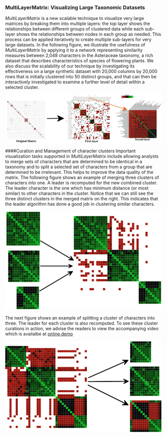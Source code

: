 ### MultiLayerMatrix: Visualizing Large Taxonomic Datasets
*MultiLayerMatrix* is a new scalable technique to visualize very large matrices by breaking them into multiple layers: the top layer shows the relationships between different groups of clustered data while each sub-layer shows the relationships between nodes in each group as needed. This process can be applied iteratively to create multiple sub-layers for very large datasets. In the following figure, we illustrate the usefulness of *MultiLayerMatrix* by applying it to a network representing similarity measures between 2,048 characters in the Asteraceae taxonomy, a rich dataset that describes characteristics of species of flowering plants. We also discuss the scalability of our technique by investigating its effectiveness on a large synthetic dataset with 20,000 columns by 20,000 rows that is initially clustered into 50 distinct groups, and that can then be interactively investigated to examine a further level of detail within a selected cluster.

![ScreenShot](https://github.com/CreativeCodingLab/MultiLayerMatrix/blob/master/figures/teaser.png)

####Curation and Management of character clusters
Important visualization tasks supported in *MultiLayerMatrix* include allowing analysts to merge sets of characters that are determined to be identical in a taxonomy and to split a selected set of characters from a group that are determined to be irrelevant. This helps to improve the data quality of the matrix. The following figure shows an example of merging three clusters of characters into one. A leader is recomputed for the new combined cluster. The leader character is the one which has minimum distance (or most similar) to other characters in the cluster. Notice that we can still see the three distinct clusters in the merged matrix on the right. This indicates that the leader algorithm has done a good job in clustering similar characters.


![ScreenShot](https://github.com/CreativeCodingLab/MultiLayerMatrix/blob/master/figures/figure4.png)

The next figure shows an example of splitting a cluster of characters into three. The leader for each cluster is also recomputed. To see these cluster curations in action, we advise the readers to view the accompanying video which is availalbe at [online demo](http://www.cs.uic.edu/~tdang/MultiLayerMatrix/video.mp4)

![ScreenShot](https://github.com/CreativeCodingLab/MultiLayerMatrix/blob/master/figures/figure5.png)
